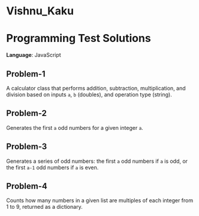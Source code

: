 # Vishnu_Kaku

# Programming Test Solutions

**Language**: JavaScript

## Problem-1
A calculator class that performs addition, subtraction, multiplication, and division based on inputs `a`, `b` (doubles), and operation type (string).

## Problem-2
Generates the first `a` odd numbers for a given integer `a`.

## Problem-3
Generates a series of odd numbers: the first `a` odd numbers if `a` is odd, or the first `a-1` odd numbers if `a` is even.

## Problem-4
Counts how many numbers in a given list are multiples of each integer from 1 to 9, returned as a dictionary.
